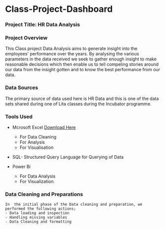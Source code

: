 # Class-Project-Dashboard

 ### Project Title: HR Data Analysis

 ### Project Overview
 This Class project Data Analysis aims to generate insight into the employees'
 performance over the years. By analysing the various parameters in the data 
 received we seek to gather enough insight to make reasonable decisions which then
 enable us to tell compeling stories around our data from the insight gotten and to
 know the best performance from our data.

 ### Data Sources
 The primary source of data used here is HR Data and this is one 
 of the data sets shared during one of Lita classes during the
Incubator programme.

 ### Tools Used
- Mcrosoft Excel [Download Here](https://www.microsoft.com)
  
  - For Data Cleaning
  -  For Analysis
  - For Visualisation
- SQL- Structured Query Language for Querying of Data
- Power Bi  
  - For Data Analysis
  - For Visualization.
 
### Data Cleaning and Preparations
    In  the initial phase of the Data cleaning and preparation, we performed the following actions;
    - Data loading and inspection
    - Handling missing variables
    - Data Cleaning and formatting
